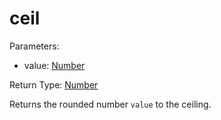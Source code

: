 # ceil

Parameters:

- value: [Number](../Classes/number.md)

Return Type: [Number](../Classes/number.md)

Returns the rounded number `value` to the ceiling.
